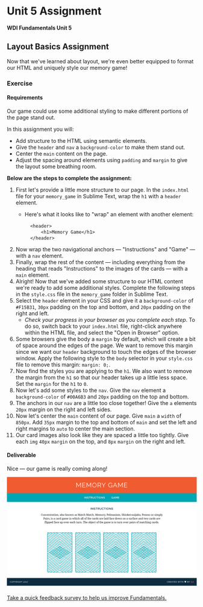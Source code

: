# Unit 5 Assignment

**WDI Fundamentals Unit 5**

## Layout Basics Assignment

Now that we've learned about layout, we're even better equipped to format our HTML and uniquely style our memory game!

### Exercise

#### Requirements

Our game could use some additional styling to make different portions of the page stand out.

In this assignment you will:

* Add structure to the HTML using semantic elements.
* Give the `header` and `nav` a `background-color` to make them stand out.
* Center the `main` content on the page.
* Adjust the spacing around elements using `padding` and `margin` to give the layout some breathing room.

**Below are the steps to complete the assignment:**

1. First let's provide a little more structure to our page. In the `index.html` file for your `memory_game` in Sublime Text, wrap the `h1` with a `header` element.
   * Here's what it looks like to "wrap" an element with another element:

     ```markup
       <header>
           <h1>Memory Game</h1>
       </header>
     ```
2. Now wrap the two navigational anchors — "Instructions" and "Game" — with a `nav` element.
3. Finally, wrap the rest of the content — including everything from the heading that reads "Instructions" to the images of the cards — with a `main` element.
4. Alright! Now that we've added some structure to our HTML content we're ready to add some additional styles. Complete the following steps in the `style.css` file in the `memory_game` folder in Sublime Text.
5. Select the `header` element in your CSS and give it a `background-color` of `#F15B31`, `30px` padding on the top and bottom, and `20px` padding on the right and left.
   * _Check your progress in your browser as you complete each step_. To do so, switch back to your `index.html` file, right-click anywhere within the HTML file, and select the "Open in Browser" option.
6. Some browsers give the body a `margin` by default, which will create a bit of space around the edges of the page. We want to remove this margin since we want our `header` background to touch the edges of the browser window. Apply the following style to the `body` selector in your `style.css` file to remove this margin: `margin: 0;`.
7. Now find the styles you are applying to the `h1`. We also want to remove the margin from the `h1` so that our header takes up a little less space. Set the `margin` for the `h1` to `0`.
8. Now let's add some styles to the `nav`. Give the `nav` element a `background-color` of `#00A6B3` and `20px` padding on the top and bottom.
9. The anchors in our `nav` are a little too close together! Give the `a` elements `20px` margin on the right and left sides.
10. Now let's center the `main` content of our page. Give `main` a `width` of `850px`. Add `35px` margin to the top and bottom of `main` and set the left and right margins to `auto` to center the main section.
11. Our card images also look like they are spaced a little too tightly. Give each `img` `40px` `margin` on the top, and `8px` `margin` on the right and left.

#### Deliverable

Nice — our game is really coming along!

![](../../.gitbook/assets/memory-game.png)

[Take a quick feedback survey to help us improve Fundamentals.](pulse-check.md)

